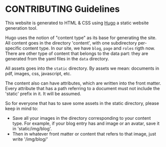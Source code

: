 # CONTRIBUTING Guidelines

This website is generated to HTML & CSS using [Hugo](https://gohugo.io) a static website generation tool.

Hugo uses the notion of "content type" as its base for generating the site. All content goes in the directory 'content', with one subdirectory per-specific content type. In our site, we have `blog`, `page` and `roles` rigth now. There are other type of content that belongs to the data part: they are generated from the yaml files in the `data` directory.

All assets goes into the `static` directory. By assets we mean: documents in pdf, images, css, javascript, etc.

The content also can have attributes, which are written into the front matter. Every attribute that has a path referring to a document must not include the 'static' prefix in it. It will be assumed.

So for everyone that has to save some assets in the static directory, please keep in mind to:

- Save all your images in the directory corresponding to your content type. For example, if your blog entry has and image or an avatar, save it in 'static/img/blog'.
- Then in whatever front matter or content that refers to that image, just write '/img/blog/<your file.jpg>'
